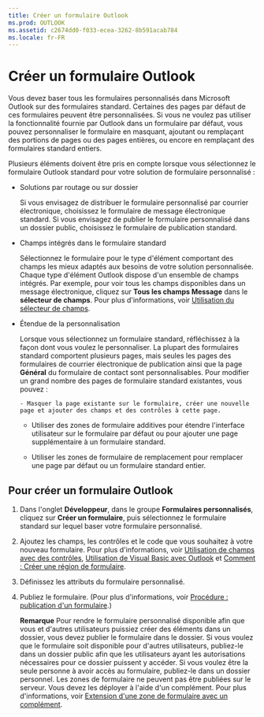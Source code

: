 ```yaml
---
title: Créer un formulaire Outlook
ms.prod: OUTLOOK
ms.assetid: c2674dd0-f033-ecea-3262-8b591acab784
ms.locale: fr-FR
---
```



# Créer un formulaire Outlook

Vous devez baser tous les formulaires personnalisés dans Microsoft Outlook sur des formulaires standard. Certaines des pages par défaut de ces formulaires peuvent être personnalisées. Si vous ne voulez pas utiliser la fonctionnalité fournie par Outlook dans un formulaire par défaut, vous pouvez personnaliser le formulaire en masquant, ajoutant ou remplaçant des portions de pages ou des pages entières, ou encore en remplaçant des formulaires standard entiers.
 

Plusieurs éléments doivent être pris en compte lorsque vous sélectionnez le formulaire Outlook standard pour votre solution de formulaire personnalisé :
 

- Solutions par routage ou sur dossier
    
    Si vous envisagez de distribuer le formulaire personnalisé par courrier électronique, choisissez le formulaire de message électronique standard. Si vous envisagez de publier le formulaire personnalisé dans un dossier public, choisissez le formulaire de publication standard.
    
 
- Champs intégrés dans le formulaire standard
    
    Sélectionnez le formulaire pour le type d'élément comportant des champs les mieux adaptés aux besoins de votre solution personnalisée. Chaque type d'élément Outlook dispose d'un ensemble de champs intégrés. Par exemple, pour voir tous les champs disponibles dans un message électronique, cliquez sur  **Tous les champs Message** dans le **sélecteur de champs**. Pour plus d'informations, voir  [Utilisation du sélecteur de champs](using-the-field-chooser.md).
    
 
- Étendue de la personnalisation
    
    Lorsque vous sélectionnez un formulaire standard, réfléchissez à la façon dont vous voulez le personnaliser. La plupart des formulaires standard comportent plusieurs pages, mais seules les pages des formulaires de courrier électronique de publication ainsi que la page  **Général** du formulaire de contact sont personnalisables. Pour modifier un grand nombre des pages de formulaire standard existantes, vous pouvez :
    
      - Masquer la page existante sur le formulaire, créer une nouvelle page et ajouter des champs et des contrôles à cette page.
    
 
  - Utiliser des zones de formulaire additives pour étendre l'interface utilisateur sur le formulaire par défaut ou pour ajouter une page supplémentaire à un formulaire standard.
    
 
  - Utiliser les zones de formulaire de remplacement pour remplacer une page par défaut ou un formulaire standard entier.
    
 

 

## Pour créer un formulaire Outlook


1. Dans l'onglet  **Développeur**, dans le groupe  **Formulaires personnalisés**, cliquez sur  **Créer un formulaire**, puis sélectionnez le formulaire standard sur lequel baser votre formulaire personnalisé.
    
 
2. Ajoutez les champs, les contrôles et le code que vous souhaitez à votre nouveau formulaire. Pour plus d'informations, voir  [Utilisation de champs avec des contrôles](using-fields-with-controls.md),  [Utilisation de Visual Basic avec Outlook](using-visual-basic-with-outlook.md) et [Comment : Créer une région de formulaire](create-a-form-region.md).
    
 
3. Définissez les attributs du formulaire personnalisé.
    
 
4. Publiez le formulaire. (Pour plus d'informations, voir  [Procédure : publication d'un formulaire](publish-a-form.md).)
    
     **Remarque**   Pour rendre le formulaire personnalisé disponible afin que vous et d'autres utilisateurs puissiez créer des éléments dans un dossier, vous devez publier le formulaire dans le dossier. Si vous voulez que le formulaire soit disponible pour d'autres utilisateurs, publiez-le dans un dossier public afin que les utilisateurs ayant les autorisations nécessaires pour ce dossier puissent y accéder. Si vous voulez être la seule personne à avoir accès au formulaire, publiez-le dans un dossier personnel. Les zones de formulaire ne peuvent pas être publiées sur le serveur. Vous devez les déployer à l'aide d'un complément. Pour plus d'informations, voir [Extension d'une zone de formulaire avec un complément](extending-a-form-region-with-an-add-in.md). 

